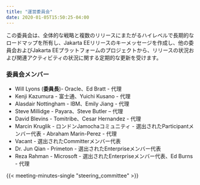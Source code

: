 ```yaml
---
title: "運営委員会"
date: 2020-01-05T15:50:25-04:00
---
```


この委員会は、全体的な戦略と複数のリリースにまたがるハイレベルで長期的なロードマップを所有し、Jakarta EEリリースのキーメッセージを作成し、他の委員会およびJakarta EEプラットフォームのプロジェクトから、リリースの状況および関連アクティビティの状況に関する定期的な更新を受けます。

<!--more-->

### 委員会メンバー

* Will Lyons (**委員長**)- Oracle、Ed Bratt - 代理
* Kenji Kazumura - 富士通、Yuichi Kusano - 代理
* Alasdair Nottingham - IBM、Emily Jiang - 代理
* Steve Millidge - Payara、Steve Butler  – 代理
* David Blevins - Tomitribe、Cesar Hernandez - 代理
* Marcin Kruglik - ロンドンJamochaコミュニティ - 選出されたParticipantメンバー代表 - Abraham Marin-Perez - 代理 
* Vacant - 選出されたCommitterメンバー代表
* Dr. Jun Qian - Primeton - 選出されたEnterpriseメンバー代表
* Reza Rahman - Microsoft - 選出されたEnterpriseメンバー代表、Ed Burns - 代理

{{< meeting-minutes-single "steering_committee" >}}
